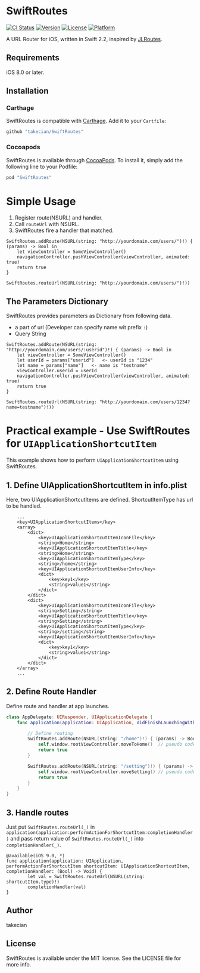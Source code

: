 # SwiftRoutes

[![CI Status](http://img.shields.io/travis/takecian/SwiftRoutes.svg?style=flat)](https://travis-ci.org/takecian/SwiftRoutes)
[![Version](https://img.shields.io/cocoapods/v/SwiftRoutes.svg?style=flat)](http://cocoapods.org/pods/SwiftRoutes)
[![License](https://img.shields.io/cocoapods/l/SwiftRoutes.svg?style=flat)](http://cocoapods.org/pods/SwiftRoutes)
[![Platform](https://img.shields.io/cocoapods/p/SwiftRoutes.svg?style=flat)](http://cocoapods.org/pods/SwiftRoutes)

A URL Router for iOS, written in Swift 2.2, inspired by  [JLRoutes](https://github.com/joeldev/JLRoutes).

## Requirements

iOS 8.0 or later.

## Installation

### Carthage

SwiftRoutes is compatible with [Carthage](https://github.com/Carthage/Carthage). Add it to your `Cartfile`:

```ruby
github "takecian/SwiftRoutes"
```

### Cocoapods

SwiftRoutes is available through [CocoaPods](http://cocoapods.org). To install
it, simply add the following line to your Podfile:

```ruby
pod "SwiftRoutes"
```

# Simple Usage

1. Register route(NSURL) and handler.
2. Call `routeUrl` with NSURL.
3. SwiftRoutes fire a handler that matched.

```
SwiftRoutes.addRoute(NSURL(string: "http://yourdomain.com/users/")!) { (params) -> Bool in
	let viewController = SomeViewController()
	navigationController.pushViewController(viewController, animated: true)
    return true
}

SwiftRoutes.routeUrl(NSURL(string: "http://yourdomain.com/users/")!))
```

## The Parameters Dictionary

SwiftRoutes provides parameters as Dictionary from following data.

- a part of url (Developer can specify name wit prefix `:`)
- Query String

```
SwiftRoutes.addRoute(NSURL(string: "http://yourdomain.com/users/:userid")!) { (params) -> Bool in
	let viewController = SomeViewController()
	let userId = params["userid"]   <- userId is "1234"
	let name = params["name"]   <- name is "testname"
	viewController.userid = userId
	navigationController.pushViewController(viewController, animated: true)
    return true
}

SwiftRoutes.routeUrl(NSURL(string: "http://yourdomain.com/users/1234?name=testname")!))
```

# Practical example - Use SwiftRoutes for `UIApplicationShortcutItem`

This example shows how to perform `UIApplicationShortcutItem` using SwiftRoutes.

## 1. Define UIApplicationShortcutItem in info.plist

Here, two UIApplicationShortcutItems are defined. ShortcutItemType has url to be handled.

```
	...
	<key>UIApplicationShortcutItems</key>
	<array>
		<dict>
			<key>UIApplicationShortcutItemIconFile</key>
			<string>Home</string>
			<key>UIApplicationShortcutItemTitle</key>
			<string>Home</string>
			<key>UIApplicationShortcutItemType</key>
			<string>/home</string>
			<key>UIApplicationShortcutItemUserInfo</key>
			<dict>
				<key>key1</key>
				<string>value1</string>
			</dict>
		</dict>
		<dict>
			<key>UIApplicationShortcutItemIconFile</key>
			<string>Setting</string>
			<key>UIApplicationShortcutItemTitle</key>
			<string>Setting</string>
			<key>UIApplicationShortcutItemType</key>
			<string>/setting</string>
			<key>UIApplicationShortcutItemUserInfo</key>
			<dict>
				<key>key1</key>
				<string>value1</string>
			</dict>
		</dict>
	</array>
	...
```

## 2. Define Route Handler

Define route and handler at app launches.

```AppDelegate.swift
class AppDelegate: UIResponder, UIApplicationDelegate {
    func application(application: UIApplication, didFinishLaunchingWithOptions launchOptions: [NSObject: AnyObject]?) -> Bool {

    	// Define routing
 		SwiftRoutes.addRoute(NSURL(string: "/home")!) { (params) -> Bool in
            self.window.rootViewController.moveToHome()  // pseudo code
            return true
        }

        SwiftRoutes.addRoute(NSURL(string: "/setting")!) { (params) -> Bool in
            self.window.rootViewController.moveSetting() // pseudo code
            return true
        }
    }
}
```

## 3. Handle routes

Just put `SwiftRoutes.routeUrl(_)` in `application(application:performActionForShortcutItem:completionHandler)` and pass return value of `SwiftRoutes.routeUrl(_)` into `completionHandler(_)`.

```
@available(iOS 9.0, *)
func application(application: UIApplication, performActionForShortcutItem shortcutItem: UIApplicationShortcutItem, completionHandler: (Bool) -> Void) {
        let val = SwiftRoutes.routeUrl(NSURL(string: shortcutItem.type)!)
        completionHandler(val)
}
```

## Author

takecian

## License

SwiftRoutes is available under the MIT license. See the LICENSE file for more info.

